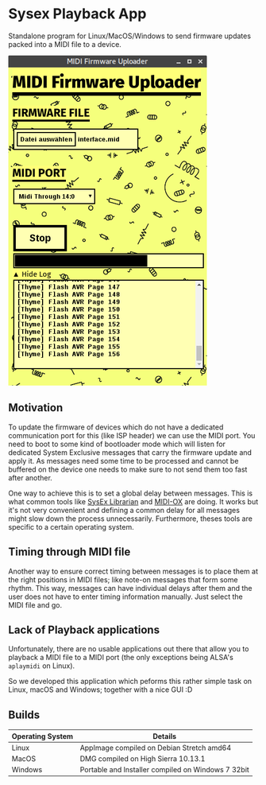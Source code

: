 # Sysex Playback App

Standalone program for Linux/MacOS/Windows to send firmware updates packed into a MIDI file to a device.

![Screenshot](./screenshot.png)

## Motivation

To update the firmware of devices which do not have a dedicated communication port for this (like ISP header) we can use the MIDI port.
You need to boot to some kind of bootloader mode which will listen for dedicated System Exclusive messages that carry the firmware update and apply it.
As messages need some time to be processed and cannot be buffered on the device one needs to make sure to not send them too fast after another.

One way to achieve this is to set a global delay between messages. This is what common tools like [SysEx Librarian](https://www.snoize.com/SysExLibrarian/) and [MIDI-OX](http://www.midiox.com/) are doing. It works but it's not very convenient and defining a common delay for all messages might slow down the process unnecessarily. Furthermore, theses tools are specific to a certain operating system.

## Timing through MIDI file

Another way to ensure correct timing between messages is to place them at the right positions in MIDI files; like note-on messages that form some rhythm. This way, messages can have individual delays after them and the user does not have to enter timing information manually. Just select the MIDI file and go.

## Lack of Playback applications

Unfortunately, there are no usable applications out there that allow you to playback a MIDI file to a MIDI port (the only exceptions being ALSA's `aplaymidi` on Linux).

So we developed this application which peforms this rather simple task on Linux, macOS and Windows; together with a nice GUI :D

## Builds

| Operating System | Details |
| ----| --------|
| Linux | AppImage compiled on Debian Stretch amd64 |
| MacOS | DMG compiled on High Sierra 10.13.1 |
| Windows | Portable and Installer compiled on Windows 7 32bit |
